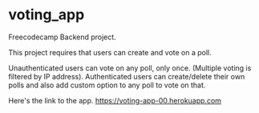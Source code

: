 # voting_app

Freecodecamp Backend project.

This project requires that users can create and vote on a poll.

Unauthenticated users can vote on any poll, only once. (Multiple voting is filtered by IP address).
Authenticated users can create/delete their own polls and also add custom option to any poll to vote on that.

Here's the link to the app.
https://voting-app-00.herokuapp.com
